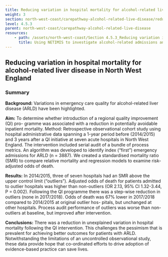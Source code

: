 ```yaml
---
title: Reducing variation in hospital mortality for alcohol-related liver disease in North West England
weight: 3
section: north-west-coast/carepathway-alcohol-related-live-disease/reducing-variation-in-hospital-mortality-for-alcohol-related-liver-disease-in-north-west-england
level: 4.5.3
parent: north-west-coast/carepathway-alcohol-related-live-disease
resources: 
    - path: /assets/north-west-coast/Section 4.5.3_Reducing variation in hospital mortality for alcohol-related liver disease in North West England.pdf
      title: Using NETIMIS to investigate alcohol-related admissions and model variations in patient demographics
---
```

## Reducing variation in hospital mortality for alcohol-related liver disease in North West England

### Summary

**Background:** Variations in emergency care quality for alcohol-related liver disease (ARLD) have been highlighted.

**Aim:** To determine whether introduction of a regional quality improvement (QI) pro- gramme was associated with a reduction in potentially avoidable inpatient mortality. Method: Retrospective observational cohort study using hospital administrative data spanning a 1-year period before (2014/2015) and 3 years after a QI initiative at seven acute hospitals in North West England. The intervention included serial audit of a bundle of process metrics. An algorithm was developed to identify index (“first”) emergency admissions for ARLD (n = 3887). We created a standardised mortality ratio (SMR) to compare relative mortality and regression models to examine risk- adjusted odds of death.

**Results:** In 2014/2015, three of seven hospitals had an SMR above the upper control limit (“outliers”). Adjusted odds of death for patients admitted to outlier hospitals was higher than non-outliers (OR 2.13, 95% CI 1.32-3.44, P = 0.002). Following the QI programme there was a step-wise reduction in outliers (none in 2017/2018). Odds of death was 67% lower in 2017/2018 compared to 2014/2015 at original outlier hos- pitals, but unchanged at other hospitals. Process audit performance of outliers was worse than non-outliers at baseline, but improved after intervention.

**Conclusions:** There was a reduction in unexplained variation in hospital mortality following the QI intervention. This challenges the pessimism that is prevalent for achieving better outcomes for patients with ARLD. Notwithstanding the limitations of an uncontrolled observational study, these data provide hope that co-ordinated efforts to drive adoption of evidence-based practice can save lives.
